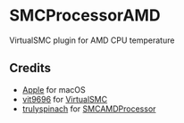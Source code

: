 # SMCProcessorAMD

VirtualSMC plugin for AMD CPU temperature

## Credits
- [Apple](https://www.apple.com) for macOS
- [vit9696](https://github.com/vit9696) for [VirtualSMC](https://github.com/acidanthera/VirtualSMC)
- [trulyspinach](https://github.com/trulyspinach) for [SMCAMDProcessor](https://github.com/trulyspinach/SMCAMDProcessor)


